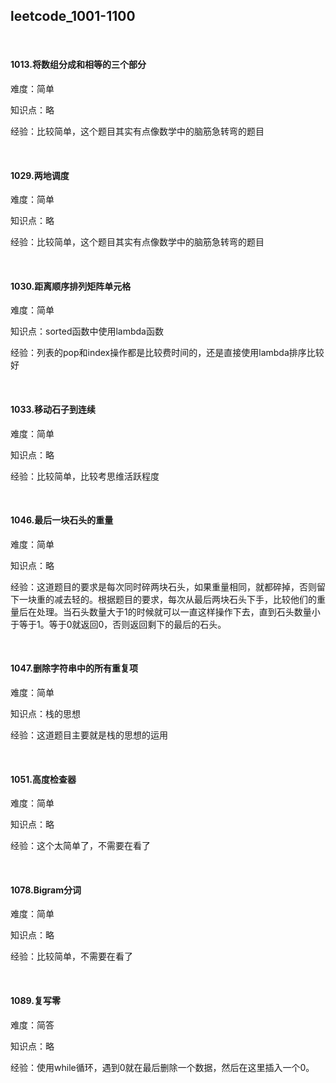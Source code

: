 ## leetcode_1001-1100

<br/>

#### 1013.将数组分成和相等的三个部分

难度：简单

知识点：略

经验：比较简单，这个题目其实有点像数学中的脑筋急转弯的题目

<br/>

#### 1029.两地调度

难度：简单

知识点：略

经验：比较简单，这个题目其实有点像数学中的脑筋急转弯的题目

<br/>

#### 1030.距离顺序排列矩阵单元格

难度：简单

知识点：sorted函数中使用lambda函数

经验：列表的pop和index操作都是比较费时间的，还是直接使用lambda排序比较好

<br/>

#### 1033.移动石子到连续

难度：简单

知识点：略

经验：比较简单，比较考思维活跃程度

<br/>

#### 1046.最后一块石头的重量

难度：简单

知识点：略

经验：这道题目的要求是每次同时碎两块石头，如果重量相同，就都碎掉，否则留下一块重的减去轻的。根据题目的要求，每次从最后两块石头下手，比较他们的重量后在处理。当石头数量大于1的时候就可以一直这样操作下去，直到石头数量小于等于1。等于0就返回0，否则返回剩下的最后的石头。

<br/>

#### 1047.删除字符串中的所有重复项

难度：简单

知识点：栈的思想

经验：这道题目主要就是栈的思想的运用

<br/>

#### 1051.高度检查器

难度：简单

知识点：略

经验：这个太简单了，不需要在看了

<br/>

#### 1078.Bigram分词

难度：简单

知识点：略

经验：比较简单，不需要在看了

<br/>

#### 1089.复写零

难度：简答

知识点：略

经验：使用while循环，遇到0就在最后删除一个数据，然后在这里插入一个0。

<br/>




